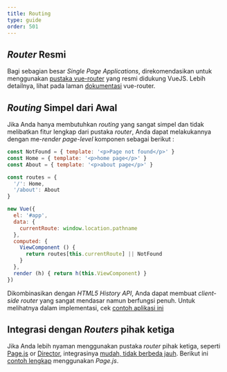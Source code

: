 ```yaml
---
title: Routing
type: guide
order: 501
---
```


## *Router* Resmi

Bagi sebagian besar *Single Page Applications*, direkomendasikan untuk menggunakan [pustaka vue-router](https://github.com/vuejs/vue-router) yang resmi didukung VueJS. Lebih detailnya, lihat pada laman [dokumentasi](https://router.vuejs.org/) vue-router.

## *Routing* Simpel dari Awal

Jika Anda hanya membutuhkan *routing* yang sangat simpel dan tidak melibatkan fitur lengkap dari pustaka *router*, Anda dapat melakukannya dengan me-*render* *page-level* komponen sebagai berikut :

``` js
const NotFound = { template: '<p>Page not found</p>' }
const Home = { template: '<p>home page</p>' }
const About = { template: '<p>about page</p>' }

const routes = {
  '/': Home,
  '/about': About
}

new Vue({
  el: '#app',
  data: {
    currentRoute: window.location.pathname
  },
  computed: {
    ViewComponent () {
      return routes[this.currentRoute] || NotFound
    }
  },
  render (h) { return h(this.ViewComponent) }
})
```

Dikombinasikan dengan *HTML5 History API*, Anda dapat membuat *client-side router* yang sangat mendasar namun berfungsi penuh. Untuk melihatnya dalam implementasi, cek [contoh aplikasi ini](https://github.com/chrisvfritz/vue-2.0-simple-routing-example)

## Integrasi dengan *Routers* pihak ketiga

Jika Anda lebih nyaman menggunakan pustaka *router* pihak ketiga, seperti [Page.js](https://github.com/visionmedia/page.js) or [Director](https://github.com/flatiron/director), integrasinya [mudah, tidak berbeda jauh](https://github.com/chrisvfritz/vue-2.0-simple-routing-example/compare/master...pagejs). Berikut ini [contoh lengkap](https://github.com/chrisvfritz/vue-2.0-simple-routing-example/tree/pagejs) menggunakan *Page.js*.
